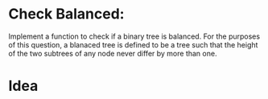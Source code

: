 # Check Balanced:  
Implement a function to check if a binary tree is balanced. For the purposes of this question, a blanaced tree is defined to be a tree such that the height of the two subtrees of any node never differ by more than one.  


# Idea  
  

